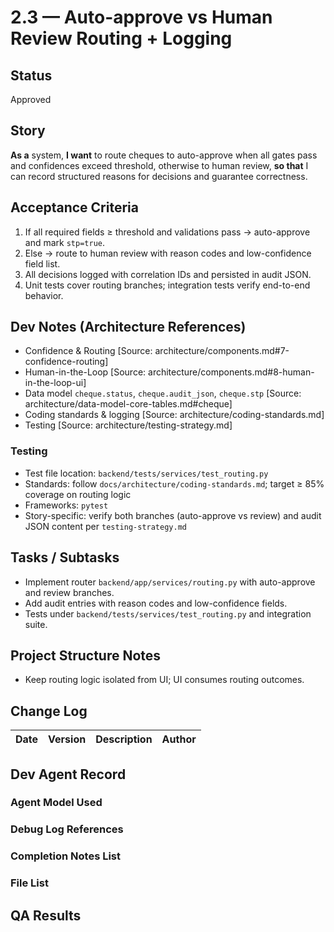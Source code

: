 # 2.3 — Auto-approve vs Human Review Routing + Logging

## Status
Approved

## Story
**As a** system,
**I want** to route cheques to auto-approve when all gates pass and confidences exceed threshold, otherwise to human review,
**so that** I can record structured reasons for decisions and guarantee correctness.

## Acceptance Criteria
1. If all required fields ≥ threshold and validations pass → auto-approve and mark `stp=true`.
2. Else → route to human review with reason codes and low-confidence field list.
3. All decisions logged with correlation IDs and persisted in audit JSON.
4. Unit tests cover routing branches; integration tests verify end-to-end behavior.

## Dev Notes (Architecture References)
- Confidence & Routing [Source: architecture/components.md#7-confidence-routing]
- Human-in-the-Loop [Source: architecture/components.md#8-human-in-the-loop-ui]
- Data model `cheque.status`, `cheque.audit_json`, `cheque.stp` [Source: architecture/data-model-core-tables.md#cheque]
- Coding standards & logging [Source: architecture/coding-standards.md]
- Testing [Source: architecture/testing-strategy.md]

### Testing
- Test file location: `backend/tests/services/test_routing.py`
- Standards: follow `docs/architecture/coding-standards.md`; target ≥ 85% coverage on routing logic
- Frameworks: `pytest`
- Story-specific: verify both branches (auto-approve vs review) and audit JSON content per `testing-strategy.md`

## Tasks / Subtasks
- Implement router `backend/app/services/routing.py` with auto-approve and review branches.
- Add audit entries with reason codes and low-confidence fields.
- Tests under `backend/tests/services/test_routing.py` and integration suite.

## Project Structure Notes
- Keep routing logic isolated from UI; UI consumes routing outcomes.

## Change Log
| Date | Version | Description | Author |
|------|---------|-------------|--------|

## Dev Agent Record
### Agent Model Used

### Debug Log References

### Completion Notes List

### File List

## QA Results

